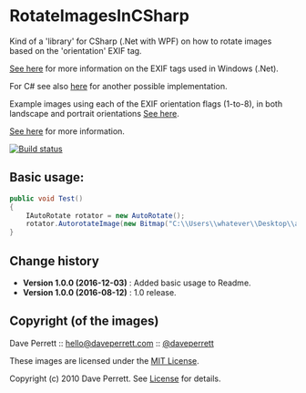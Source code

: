 RotateImagesInCSharp
===============

Kind of a 'library' for CSharp (.Net with WPF) on how to rotate images based on the 'orientation' EXIF tag.

[See here](https://msdn.microsoft.com/en-us/library/windows/desktop/ms534418(v=vs.85).aspx) for more information on the EXIF tags used in Windows (.Net).

For C# see also [here](https://github.com/SeppPenner/AutoImageTurner) for another possible implementation.

Example images using each of the EXIF orientation flags (1-to-8), in both landscape and portrait orientations [See here](https://github.com/recurser/exif-orientation-examples).

[See here](http://www.daveperrett.com/articles/2012/07/28/exif-orientation-handling-is-a-ghetto/) for more information.

[![Build status](https://ci.appveyor.com/api/projects/status/c3qj32dh24qixots?svg=true)](https://ci.appveyor.com/project/SeppPenner/rotateimagesincsharp)

## Basic usage:
```csharp
public void Test()
{
    IAutoRotate rotator = new AutoRotate();
    rotator.AutorotateImage(new Bitmap("C:\\Users\\whatever\\Desktop\\abc.jpg"));
} 
```
    
Change history
--------------

* **Version 1.0.0 (2016-12-03)** : Added basic usage to Readme.
* **Version 1.0.0 (2016-08-12)** : 1.0 release.

Copyright (of the images)
-------------------------

Dave Perrett :: hello@daveperrett.com :: [@daveperrett](http://twitter.com/daveperrett)

These images are licensed under the [MIT License](http://opensource.org/licenses/MIT).

Copyright (c) 2010 Dave Perrett. See [License](https://github.com/recurser/exif-orientation-examples/blob/master/LICENSE) for details.
